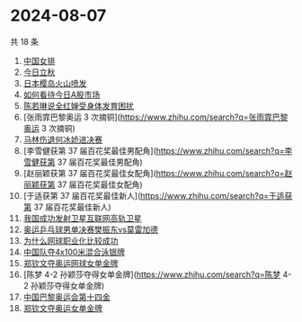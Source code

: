 # 2024-08-07

共 18 条

<!-- BEGIN -->
<!-- 最后更新时间 Wed Aug 07 2024 15:12:04 GMT+0800 (China Standard Time) -->

1. [中国女排](https://www.zhihu.com/search?q=中国女排)
1. [今日立秋](https://www.zhihu.com/search?q=今日立秋)
1. [日本樱岛火山喷发](https://www.zhihu.com/search?q=日本樱岛火山喷发)
1. [如何看待今日A股市场](https://www.zhihu.com/search?q=如何看待今日A股市场)
1. [陈若琳说全红婵受身体发育困扰](https://www.zhihu.com/search?q=陈若琳说全红婵受身体发育困扰)
1. [张雨霏巴黎奥运 3 次摘铜](https://www.zhihu.com/search?q=张雨霏巴黎奥运 3
   次摘铜)
1. [马林伤退何冰娇进决赛](https://www.zhihu.com/search?q=马林伤退何冰娇进决赛)
1. [李雪健获第 37 届百花奖最佳男配角](https://www.zhihu.com/search?q=李雪健获第
   37 届百花奖最佳男配角)
1. [赵丽颖获第 37 届百花奖最佳女配角](https://www.zhihu.com/search?q=赵丽颖获第
   37 届百花奖最佳女配角)
1. [于适获第 37 届百花奖最佳新人](https://www.zhihu.com/search?q=于适获第 37
   届百花奖最佳新人)
1. [我国成功发射卫星互联网高轨卫星](https://www.zhihu.com/search?q=我国成功发射卫星互联网高轨卫星)
1. [奥运乒乓球男单决赛樊振东vs莫雷加德](https://www.zhihu.com/search?q=奥运乒乓球男单决赛樊振东vs莫雷加德)
1. [为什么网球职业化比较成功](https://www.zhihu.com/search?q=为什么网球职业化比较成功)
1. [中国队夺4x100米混合泳银牌](https://www.zhihu.com/search?q=中国队夺4x100米混合泳银牌)
1. [郑钦文夺奥运网球女单金牌](https://www.zhihu.com/search?q=郑钦文夺奥运网球女单金牌)
1. [陈梦 4-2 孙颖莎夺得女单金牌](https://www.zhihu.com/search?q=陈梦 4-2
   孙颖莎夺得女单金牌)
1. [中国巴黎奥运会第十四金](https://www.zhihu.com/search?q=中国巴黎奥运会第十四金)
1. [郑钦文夺奥运女单金牌](https://www.zhihu.com/search?q=郑钦文夺奥运女单金牌)

<!-- END -->
